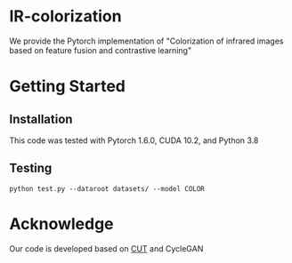 # IR-colorization


We provide the Pytorch implementation of "Colorization of infrared images based on feature fusion and contrastive learning"
# Getting Started
## Installation
This code was tested with Pytorch 1.6.0, CUDA 10.2, and Python 3.8
## Testing
 ```python test.py --dataroot datasets/ --model COLOR ```
 # Acknowledge
 Our code is developed based on [CUT](https://github.com/junyanz/pytorch-CycleGAN-and-pix2pix) and CycleGAN

